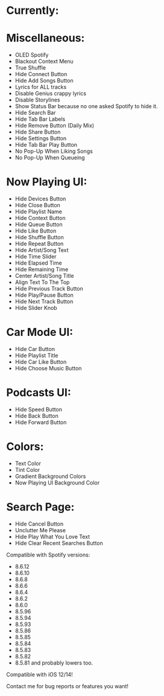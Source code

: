 # Currently:

# Miscellaneous:

- OLED Spotify
- Blackout Context Menu
- True Shuffle
- Hide Connect Button
- Hide Add Songs Button
- Lyrics for ALL tracks
- Disable Genius crappy lyrics
- Disable Storylines
- Show Status Bar because no one asked Spotify to hide it.
- Hide Search Bar
- Hide Tab Bar Labels
- Hide Remove Button (Daily Mix)
- Hide Share Button
- Hide Settings Button
- Hide Tab Bar Play Button
- No Pop-Up When Liking Songs
- No Pop-Up When Queueing

# Now Playing UI:

- Hide Devices Button
- Hide Close Button
- Hide Playlist Name
- Hide Context Button
- Hide Queue Button
- Hide Like Button
- Hide Shuffle Button
- Hide Repeat Button
- Hide Artist/Song Text
- Hide Time Slider
- Hide Elapsed Time
- Hide Remaining Time
- Center Artist/Song Title
- Align Text To The Top
- Hide Previous Track Button
- Hide Play/Pause Button
- Hide Next Track Button
- Hide Slider Knob

# Car Mode UI:

-    Hide Car Button
-    Hide Playlist Title
-    Hide Car Like Button
-   Hide Choose Music Button

# Podcasts UI:

- Hide Speed Button
- Hide Back Button
- Hide Forward Button

# Colors:

- Text Color
- Tint Color
- Gradient Background Colors
- Now Playing UI Background Color

# Search Page:

- Hide Cancel Button
- Unclutter Me Please
- Hide Play What You Love Text
- Hide Clear Recent Searches Button

Compatible with Spotify versions: 

- 8.6.12
- 8.6.10
- 8.6.8
- 8.6.6
- 8.6.4
- 8.6.2
- 8.6.0
- 8.5.96
- 8.5.94
- 8.5.93
- 8.5.86
- 8.5.85
- 8.5.84
- 8.5.83
- 8.5.82
- 8.5.81 and probably lowers too.

Compatible with iOS 12/14!

Contact me for bug reports or features you want!
